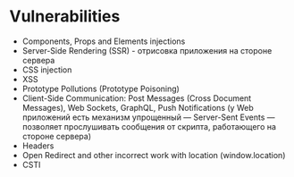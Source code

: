 # Vulnerabilities



* Components, Props and Elements injections
* Server-Side Rendering (SSR) - отрисовка приложения на стороне сервера
* CSS injection
* XSS
* Prototype Pollutions (Prototype Poisoning)
* Client-Side Communication: Post Messages (Cross Document Messages), Web Sockets, GraphQL, Push Notifications (у Web приложений есть механизм упрощенный — Server-Sent Events — позволяет прослушивать сообщения от скрипта, работающего на стороне сервера)
* Headers
* Open Redirect and other incorrect work with location (window.location)
* CSTI
